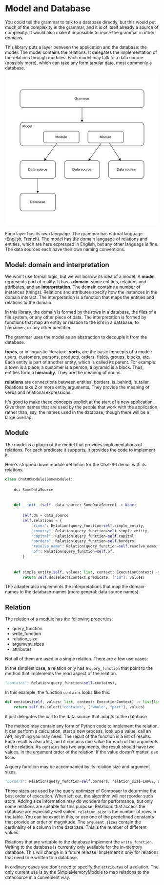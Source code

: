 # Model and Database

You could tell the grammar to talk to a database directly, but this would put much of the complexity in the grammar, and it is of itself already a source of complexity. It would also make it impossible to reuse the grammar in other domains.

This library puts a layer between the application and the database: the model. The model contains the relations. It delegates the implementation of the relations through modules. Each model may talk to a data source (possibly more), which can take any form tabular data, most commonly a database.

![Layers](../images/layers.drawio.png)

Each layer has its own language. The grammar has natural language (English, French). The model has the domain language of relations and entities, which are here expressed in English, but any other language is fine. The data sources each have their own naming conventions.

## Model: domain and interpretation

We won't use formal logic, but we will borrow its idea of a model. A __model__ represents part of reality. It has a __domain__, some entities, relations and attributes, and an __interpretation__. The domain contains a number of instances (things). Relations and attributes specify how the instances in the domain interact. The interpretation is a function that maps the entities and relations to the domain.

In this library, the domain is formed by the rows in a database, the files of a file system, or any other piece of data. The interpretation is formed by functions that map an entity or relation to the id's in a database, to filenames, or any other identifier.

The grammar uses the model as an abstraction to decouple it from the database.

__types__, or in linguistic literature: __sorts__, are the basic concepts of a model: users, customers, persons, products, orders, fields, groups, blocks, etc. Each entity is part of another entity, which is called its parent. For example: a town is a place; a customer is a person; a pyramid is a block. Thus, entities form a __hierarchy__. They are the meaning of nouns.

__relations__ are connections between entities: borders, is_behind, is_taller. Relations take 2 or more entity arguments. They provide the meaning of verbs and relational expressions.

It's good to make these concepts explicit at the start of a new application. Give them names that are used by the people that work with the application, rather than, say, the names used in the database, though there will be a large overlap.

## Module

The model is a plugin of the model that provides implementations of relations. For each predicate it supports, it provides the code to implement it.

Here's stripped down module definition for the Chat-80 demo, with its relations.

~~~python
class Chat80Module(SomeModule):

    ds: SomeDataSource


    def __init__(self, data_source: SomeDataSource) -> None:

        self.ds = data_source
        self.relations = {
            "river": Relation(query_function=self.simple_entity,
            "country": Relation(query_function=self.simple_entity,
            "capital": Relation(query_function=self.capital,
            "borders": Relation(query_function=self.borders,
            "resolve_name": Relation(query_function=self.resolve_name,
            "of": Relation(query_function=self.of,
        }


    def simple_entity(self, values: list, context: ExecutionContext) -> list[list]:
        return self.ds.select(context.predicate, ["id"], values)

~~~

The adapter also implements the interpretations that map the domain-names to the database-names (more general: data source names).

## Relation

The relation of a module has the following properties:

* query_function
* write_function
* relation_size
* argument_sizes
* attributes

Not all of them are used in a single relation. There are a few use cases:

In the simplest case, a relation only has a `query_function` that point to the method that implements the read aspect of the relation.

~~~python
"contains": Relation(query_function=self.contains),
~~~

In this example, the function `contains` looks like this:

~~~python
def contains(self, values: list, context: ExecutionContext) -> list[list]:
    return self.ds.select("contains", ["whole", "part"], values)
~~~

it just delegates the call to the data source that adapts to the database.

The method may contain any form of Python code to implement the relation. It can perform a calculation, start a new process, look up a value, call an API, anything you may need. The result of the function is a list of results. Each result is also a list, and it contains one value for each of the arguments of the relation. As `contains` has two arguments, the result should have two values, in the argument order of the relation. If the value doesn't matter, use `None`.

A query function may be accompanied by its relation size and argument sizes.

~~~python
"borders": Relation(query_function=self.borders, relation_size=LARGE, argument_sizes=[MEDIUM, MEDIUM]),
~~~

These sizes are used by the query optimizer of Composer to determine the best order of execution. When left out, the algorithm will not reorder such atom. Adding size information may do wonders for performance, but only some relations are suitable for this purpose. Relations that access the database are especially well suited. `relation_size` is the number of rows in the table. You can be exact in this, or use one of the predefined constants that provide an order of magnitude. The `argument sizes` contain the cardinality of a column in the database. This is the number of different values.

Relations that are writable to the database implement the `write_function`. Writing to the database is currently only available for the in-memory database. This will change in a future release. Implement it only for relations that need to e written to a database.

In ordinary cases you don't need to specify the `attributes` of a relation. The only current use is by the SimpleMemoryModule to map relations to the datasource in a convenient way.

